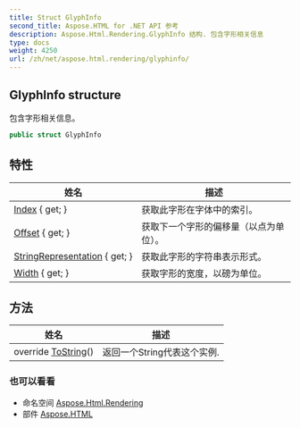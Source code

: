 ```yaml
---
title: Struct GlyphInfo
second_title: Aspose.HTML for .NET API 参考
description: Aspose.Html.Rendering.GlyphInfo 结构. 包含字形相关信息
type: docs
weight: 4250
url: /zh/net/aspose.html.rendering/glyphinfo/
---
```

## GlyphInfo structure

包含字形相关信息。

```csharp
public struct GlyphInfo
```

## 特性

| 姓名 | 描述 |
| --- | --- |
| [Index](../../aspose.html.rendering/glyphinfo/index/) { get; } | 获取此字形在字体中的索引。 |
| [Offset](../../aspose.html.rendering/glyphinfo/offset/) { get; } | 获取下一个字形的偏移量（以点为单位）。 |
| [StringRepresentation](../../aspose.html.rendering/glyphinfo/stringrepresentation/) { get; } | 获取此字形的字符串表示形式。 |
| [Width](../../aspose.html.rendering/glyphinfo/width/) { get; } | 获取字形的宽度，以磅为单位。 |

## 方法

| 姓名 | 描述 |
| --- | --- |
| override [ToString](../../aspose.html.rendering/glyphinfo/tostring/)() | 返回一个String代表这个实例. |

### 也可以看看

* 命名空间 [Aspose.Html.Rendering](../../aspose.html.rendering/)
* 部件 [Aspose.HTML](../../)


